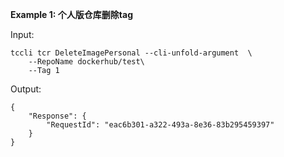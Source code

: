 **Example 1: 个人版仓库删除tag**



Input: 

```
tccli tcr DeleteImagePersonal --cli-unfold-argument  \
    --RepoName dockerhub/test\
    --Tag 1
```

Output: 
```
{
    "Response": {
        "RequestId": "eac6b301-a322-493a-8e36-83b295459397"
    }
}
```

